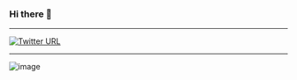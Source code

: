 ### Hi there 👋
***
[![Twitter URL](https://img.shields.io/twitter/follow/oappdev?style=social)](https://twitter.com/oappdev)
***
![image](https://user-images.githubusercontent.com/19554935/87065375-f37a4b00-c1de-11ea-80cf-c88cd8ee0ad0.png)
<!--
**ofuen/ofuen** is a ✨ _special_ ✨ repository because its `README.md` (this file) appears on your GitHub profile.

Here are some ideas to get you started:

- 🔭 I’m currently working on ...
- 🌱 I’m currently learning ...
- 👯 I’m looking to collaborate on ...
- 🤔 I’m looking for help with ...
- 💬 Ask me about ...
- 📫 How to reach me: ...
- 😄 Pronouns: ...
- ⚡ Fun fact: ...
-->
